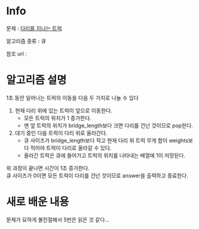 # Info

  

문제 : [다리를 지나는 트럭](https://www.acmicpc.net/problem/2866)

알고리즘 종류 : 큐

참조 url : 

  

# 알고리즘 설명
1초 동안 일어나는 트럭의 이동을 다음 두 가지로 나눌 수 있다
1.  현재 다리 위에 있는 트럭이 앞으로 이동한다.
    - 모든 트럭의 위치가 1 증가한다.
    - 맨 앞 트럭의 위치가 bridge_length보다 크면 다리를 건넌 것이므로 pop한다.
2. 대기 중인 다음 트럭이 다리 위로 올라간다.
    - 큐 사이즈가 bridge_length보다 작고 현재 다리 위 트럭 무게 합이 weights보다 적어야 트럭이 다리로 올라갈 수 있다.
    - 올라간 트럭은 큐에 들어가고 트럭의 위치를 나타내는 배열에 1이 저장된다.  

위 과정이 끝나면 시간이 1초 증가한다.  
큐 사이즈가 0이면 모든 트럭이 다리를 건넌 것이므로 answer을 출력하고 종료한다.

# 새로 배운 내용
문제가 묘하게 불친절해서 5번은 읽은 것 같다...